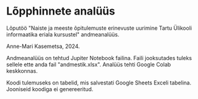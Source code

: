 # Lõpphinnete analüüs
Lõputöö "Naiste ja meeste õpitulemuste erinevuste uurimine Tartu Ülikooli informaatika eriala kursustel" andmeanalüüs.

Anne-Mari Kasemetsa, 2024.

Andmeanalüüs on tehtud Jupiter Notebook failina. Faili jooksutades tuleks sellele ette anda fail "andmestik.xlsx". 
Analüüs tehti Google Colab keskkonnas. 

Koodi tulemuseks on tabelid, mis salvestati Google Sheets Exceli tabelina. Jooniseid koodiga ei genereeritud. 
